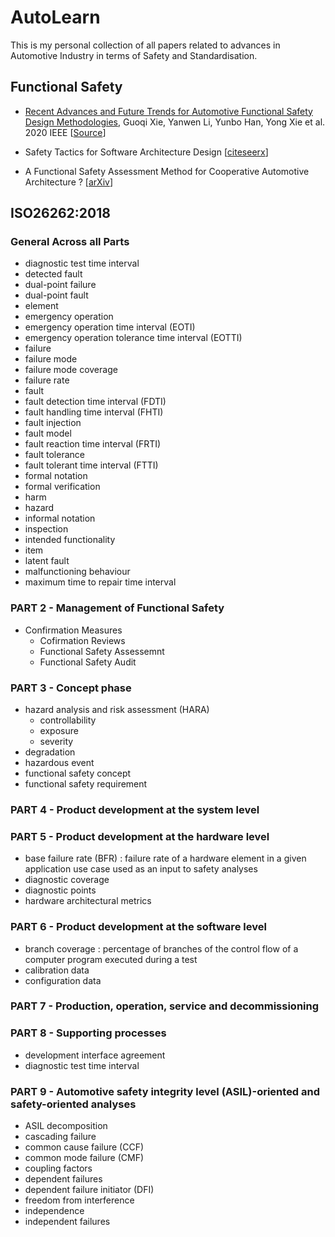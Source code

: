 # AutoLearn

This is my personal collection of all papers related to advances in Automotive Industry in terms of Safety and Standardisation.

## Functional Safety
* [Recent Advances and Future Trends for Automotive Functional Safety Design Methodologies](https://github.com/VijayVaghasiya/AutoLearn/blob/main/myLearning/Recent%20Advances%20and%20Future%20Trends.md), Guoqi Xie, Yanwen Li, Yunbo Han, Yong Xie et al. 2020 IEEE [[Source](https://ieeexplore.ieee.org/document/9026820)]

* Safety Tactics for Software Architecture Design [[citeseerx](http://citeseerx.ist.psu.edu/viewdoc/download?doi=10.1.1.62.2420&rep=rep1&type=pdf)]
* A Functional Safety Assessment Method for Cooperative Automotive Architecture ? [[arXiv](https://arxiv.org/pdf/2104.13729.pdf)]


## ISO26262:2018

### General Across all Parts 
* diagnostic test time interval
* detected fault
* dual-point failure
* dual-point fault
* element
* emergency operation
* emergency operation time interval (EOTI)
* emergency operation tolerance time interval (EOTTI)
* failure
* failure mode
* failure mode coverage
* failure rate
* fault
* fault detection time interval (FDTI)
* fault handling time interval (FHTI)
* fault injection
* fault model
* fault reaction time interval (FRTI)
* fault tolerance
* fault tolerant time interval (FTTI)
* formal notation
* formal verification
* harm
* hazard
* informal notation
* inspection
* intended functionality
* item
* latent fault
* malfunctioning behaviour
* maximum time to repair time interval

### PART 2 - Management of Functional Safety

* Confirmation Measures
  * Cofirmation Reviews
  * Functional Safety Assessemnt
  * Functional Safety Audit

### PART 3 - Concept phase
* hazard analysis and risk assessment (HARA)
  * controllability
  * exposure
  * severity
* degradation
* hazardous event
* functional safety concept
* functional safety requirement

### PART 4 - Product development at the system level


### PART 5 - Product development at the hardware level
* base failure rate (BFR) : failure rate of a hardware element in a given application use case used as an input to safety analyses
* diagnostic coverage
* diagnostic points
* hardware architectural metrics


### PART 6 - Product development at the software level
* branch coverage : percentage of branches of the control flow of a computer program executed during a test
* calibration data
* configuration data

### PART 7 - Production, operation, service and decommissioning


### PART 8 - Supporting processes
* development interface agreement
* diagnostic test time interval


### PART 9 - Automotive safety integrity level (ASIL)-oriented and safety-oriented analyses

* ASIL decomposition
* cascading failure 
* common cause failure (CCF)
* common mode failure (CMF)
* coupling factors
* dependent failures
* dependent failure initiator (DFI)
* freedom from interference
* independence
* independent failures


